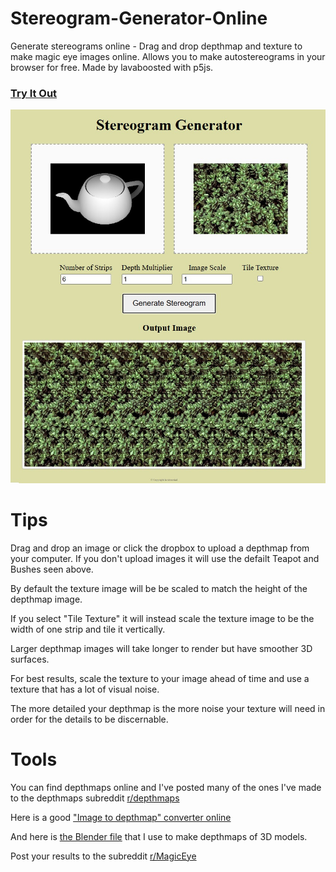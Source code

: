# Stereogram-Generator-Online
Generate stereograms online - Drag and drop depthmap and texture to make magic eye images online.  Allows you to make autostereograms in your browser for free.  Made by lavaboosted with p5js.

### [Try It Out](https://camelcasesensitive.github.io/Stereogram-Generator-Online/)

<p align="center">
  <a href="https://camelcasesensitive.github.io/Stereogram-Generator-Online/">
    <img src="./Example.jpg" alt="Stereogram Generator Software" title="Stereogram generator" width="600">
  </a>
</p>

# Tips
Drag and drop an image or click the dropbox to upload a depthmap from your computer. If you don't upload images it will use the defailt Teapot and Bushes seen above. 

By default the texture image will be be scaled to match the height of the depthmap image. 

If you select "Tile Texture" it will instead scale the texture image to be the width of one strip and tile it vertically. 

Larger depthmap images will take longer to render but have smoother 3D surfaces.

For best results, scale the texture to your image ahead of time and use a texture that has a lot of visual noise. 

The more detailed your depthmap is the more noise your texture will need in order for the details to be discernable. 

# Tools

You can find depthmaps online and I've posted many of the ones I've made to the depthmaps subreddit [r/depthmaps](https://www.reddit.com/r/depthMaps/)

Here is a good ["Image to depthmap" converter online](https://huggingface.co/spaces/xingyang1/Distill-Any-Depth)

And here is [the Blender file](https://sketchfab.com/3d-models/depth-map-generator-c945ab12857843edb66d2755de4986ec) that I use to make depthmaps of 3D models.

Post your results to the subreddit [r/MagicEye](https://www.reddit.com/r/MagicEye/)
